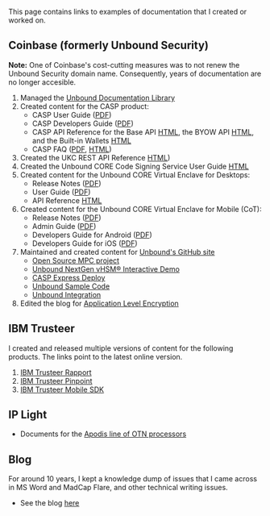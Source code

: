 This page contains links to examples of documentation that I created or worked on.

## Coinbase (formerly Unbound Security)

**Note:** One of Coinbase's cost-cutting measures was to not renew the Unbound Security domain name. Consequently, years of documentation are no longer accesible.

1. Managed the [Unbound Documentation Library](https://www.unboundsecurity.com/docs/TechDocs/Unbound_Doc_Versions-HTML/Content/Products/UnboundDocLibrary/Technical_Document_Versions.htm)
2. Created content for the CASP product:
    - CASP User Guide ([PDF](https://philamericus.github.io/portfolio/doc/Unbound%20CORE%20CASP%20User%20Guide%201.0.2106.pdf))
    - CASP Developers Guide ([PDF](https://philamericus.github.io/portfolio/doc/Unbound%20CORE%20CASP%20Developers%20Guide%201.0.2106.pdf))
    - CASP API Reference for the Base API [HTML](https://www.unboundsecurity.com/docs/CASP/API/casp-base.html#unbound-crypto-asset-security-platform-casp-management-api), the BYOW API [HTML](https://www.unboundsecurity.com/docs/CASP/API/casp-byow.html#unbound-crypto-asset-security-platform-casp-management-api), and the Built-in Wallets [HTML](https://www.unboundsecurity.com/docs/CASP/API/casp-coin.html#unbound-crypto-asset-security-platform-casp-management-api)
    - CASP FAQ ([PDF](https://philamericus.github.io/portfolio/doc/Unbound%20CORE%20CASP%20FAQ%201.4.pdf), [HTML](https://www.unboundsecurity.com/docs/CASP/CASP_FAQ/Content/Products/Unbound_Cover_Page.htm))
1. Created the UKC REST API Reference [HTML](https://htmlpreview.github.io/?https://github.com/Philamericus/portfolio/blob/main/api/ukc/ukc-2.0.2007.html))
2. Created the Unbound CORE Code Signing Service User Guide [HTML](https://www.unboundsecurity.com/docs/CORE/CORE-CSS/Content/Products/Unbound_Cover_Page.htm)
3. Created content for the Unbound CORE Virtual Enclave for Desktops:
    - Release Notes ([PDF](https://github.com/Philamericus/portfolio/blob/main/doc/Unbound%20CORE%20Virtual%20Enclave%20Release%20Notes%201.0.2105.41070.pdf))
    - User Guide ([PDF](https://github.com/Philamericus/portfolio/blob/main/doc/Unbound%20CORE%20Virtual%20Enclave%20User%20Guide%201.0.2105.41070.pdf))
	- API Reference [HTML](https://www.unboundsecurity.com/docs/CORE-Enclave/CORE-Enclave-API/index.html)
4. Created content for the Unbound CORE Virtual Enclave for Mobile (CoT):
    - Release Notes ([PDF](https://github.com/Philamericus/portfolio/blob/main/doc/Unbound%20CoT%20Release%20Notes%201.9.2103.39335.pdf))
    - Admin Guide ([PDF](https://github.com/Philamericus/portfolio/blob/main/doc/Unbound%20CoT%20Admin%20Guide%201.6.1706.pdf))
	- Developers Guide for Android ([PDF](https://github.com/Philamericus/portfolio/blob/main/doc/Unbound%20CoT%20Developers%20Guide%20for%20Android%201.4.2007.pdf))
	- Developers Guide for iOS ([PDF](https://github.com/Philamericus/portfolio/blob/main/doc/Unbound%20CoT%20Developers%20Guide%20for%20iOS%201.3.pdf))
5. Maintained and created content for [Unbound's GitHub site](https://github.com/unboundsecurity)
   - [Open Source MPC project](https://github.com/unboundsecurity/blockchain-crypto-mpc)
   - [Unbound NextGen vHSM® Interactive Demo](https://github.com/unboundsecurity/Unbound-NextGen-vHSM-Interactive-Demo)
   - [CASP Express Deploy](https://github.com/unboundsecurity/casp-express-deploy)
   - [Unbound Sample Code](https://github.com/unboundsecurity/unbound-sample-code)
   - [Unbound Integration](https://github.com/unboundsecurity/unbound-integration)
6. Edited the blog for [Application Level Encryption](https://www.unboundsecurity.com/blog/application-level-encryption/)

## IBM Trusteer
I created and released multiple versions of content for the following products. The links point to the latest online version.
1. [IBM Trusteer Rapport](https://www.ibm.com/docs/en/trusteer-rapport)
2. [IBM Trusteer Pinpoint](https://www.ibm.com/docs/en/trusteer-pinpoint)
3. [IBM Trusteer Mobile SDK](https://www.ibm.com/docs/en/trusteer-mobile-sdk)


## IP Light

- Documents for the [Apodis line of OTN processors](http://www.tera-pass.com/index.php?dir=site&page=content&cs=5026&langpage=eng)

## Blog

For around 10 years, I kept a knowledge dump of issues that I came across in MS Word and MadCap Flare, and other technical writing issues.
   - See the blog [here](https://phlogtastic.home.blog/)
